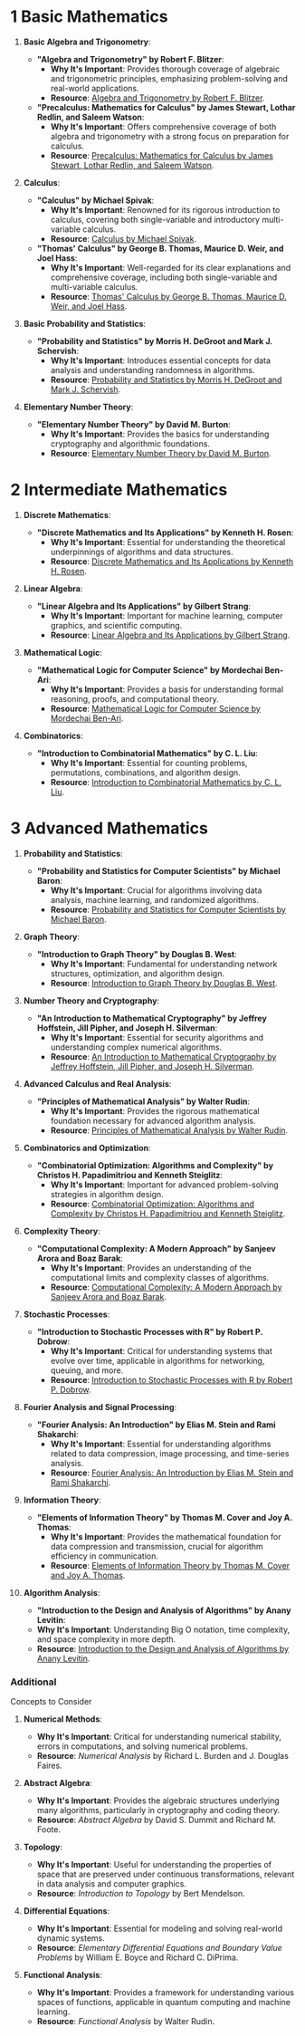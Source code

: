 # 1 Basic Mathematics

1. **Basic Algebra and Trigonometry**:

   - **"Algebra and Trigonometry" by Robert F. Blitzer**:
     - **Why It's Important**: Provides thorough coverage of algebraic and trigonometric principles, emphasizing problem-solving and real-world applications.
     - **Resource**: [Algebra and Trigonometry by Robert F. Blitzer](https://www.pearson.com/store/p/algebra-and-trigonometry/P100002917175).
   - **"Precalculus: Mathematics for Calculus" by James Stewart, Lothar Redlin, and Saleem Watson**:
     - **Why It's Important**: Offers comprehensive coverage of both algebra and trigonometry with a strong focus on preparation for calculus.
     - **Resource**: [Precalculus: Mathematics for Calculus by James Stewart, Lothar Redlin, and Saleem Watson](https://www.cengage.com/c/precalculus-mathematics-for-calculus-7e-stewart/9781305071759/).

2. **Calculus**:

   - **"Calculus" by Michael Spivak**:
     - **Why It's Important**: Renowned for its rigorous introduction to calculus, covering both single-variable and introductory multi-variable calculus.
     - **Resource**: [Calculus by Michael Spivak](https://www.amazon.com/Calculus-4th-Michael-Spivak/dp/0914098918).
   - **"Thomas' Calculus" by George B. Thomas, Maurice D. Weir, and Joel Hass**:
     - **Why It's Important**: Well-regarded for its clear explanations and comprehensive coverage, including both single-variable and multi-variable calculus.
     - **Resource**: [Thomas' Calculus by George B. Thomas, Maurice D. Weir, and Joel Hass](https://www.pearson.com/store/p/thomas-calculus/P100003993636).

3. **Basic Probability and Statistics**:

   - **"Probability and Statistics" by Morris H. DeGroot and Mark J. Schervish**:
     - **Why It's Important**: Introduces essential concepts for data analysis and understanding randomness in algorithms.
     - **Resource**: [Probability and Statistics by Morris H. DeGroot and Mark J. Schervish](https://www.pearson.com/store/p/probability-and-statistics/P100000628984).

4. **Elementary Number Theory**:
   - **"Elementary Number Theory" by David M. Burton**:
     - **Why It's Important**: Provides the basics for understanding cryptography and algorithmic foundations.
     - **Resource**: [Elementary Number Theory by David M. Burton](https://www.mheducation.com/highered/product/elementary-number-theory-burton/M9780073383149.html).

# 2 Intermediate Mathematics

1. **Discrete Mathematics**:

   - **"Discrete Mathematics and Its Applications" by Kenneth H. Rosen**:
     - **Why It's Important**: Essential for understanding the theoretical underpinnings of algorithms and data structures.
     - **Resource**: [Discrete Mathematics and Its Applications by Kenneth H. Rosen](https://www.mheducation.com/highered/product/discrete-mathematics-its-applications-rosen/M9781259676512.html).

2. **Linear Algebra**:

   - **"Linear Algebra and Its Applications" by Gilbert Strang**:
     - **Why It's Important**: Important for machine learning, computer graphics, and scientific computing.
     - **Resource**: [Linear Algebra and Its Applications by Gilbert Strang](https://www.pearson.com/store/p/linear-algebra-and-its-applications/P100000160707).

3. **Mathematical Logic**:

   - **"Mathematical Logic for Computer Science" by Mordechai Ben-Ari**:
     - **Why It's Important**: Provides a basis for understanding formal reasoning, proofs, and computational theory.
     - **Resource**: [Mathematical Logic for Computer Science by Mordechai Ben-Ari](https://www.springer.com/gp/book/9783319625331).

4. **Combinatorics**:
   - **"Introduction to Combinatorial Mathematics" by C. L. Liu**:
     - **Why It's Important**: Essential for counting problems, permutations, combinations, and algorithm design.
     - **Resource**: [Introduction to Combinatorial Mathematics by C. L. Liu](https://www.amazon.com/Introduction-Combinatorial-Mathematics-C-Liu/dp/0070381305).

# 3 Advanced Mathematics

1. **Probability and Statistics**:

   - **"Probability and Statistics for Computer Scientists" by Michael Baron**:
     - **Why It's Important**: Crucial for algorithms involving data analysis, machine learning, and randomized algorithms.
     - **Resource**: [Probability and Statistics for Computer Scientists by Michael Baron](https://www.routledge.com/Probability-and-Statistics-for-Computer-Scientists/Baron/p/book/9780367255730).

2. **Graph Theory**:

   - **"Introduction to Graph Theory" by Douglas B. West**:
     - **Why It's Important**: Fundamental for understanding network structures, optimization, and algorithm design.
     - **Resource**: [Introduction to Graph Theory by Douglas B. West](https://www.pearson.com/store/p/introduction-to-graph-theory/P100000736445).

3. **Number Theory and Cryptography**:

   - **"An Introduction to Mathematical Cryptography" by Jeffrey Hoffstein, Jill Pipher, and Joseph H. Silverman**:
     - **Why It's Important**: Essential for security algorithms and understanding complex numerical algorithms.
     - **Resource**: [An Introduction to Mathematical Cryptography by Jeffrey Hoffstein, Jill Pipher, and Joseph H. Silverman](https://www.springer.com/gp/book/9781441926746).

4. **Advanced Calculus and Real Analysis**:

   - **"Principles of Mathematical Analysis" by Walter Rudin**:
     - **Why It's Important**: Provides the rigorous mathematical foundation necessary for advanced algorithm analysis.
     - **Resource**: [Principles of Mathematical Analysis by Walter Rudin](https://www.mheducation.com/highered/product/principles-mathematical-analysis-rudin/M9780070542358.html).

5. **Combinatorics and Optimization**:

   - **"Combinatorial Optimization: Algorithms and Complexity" by Christos H. Papadimitriou and Kenneth Steiglitz**:
     - **Why It's Important**: Important for advanced problem-solving strategies in algorithm design.
     - **Resource**: [Combinatorial Optimization: Algorithms and Complexity by Christos H. Papadimitriou and Kenneth Steiglitz](https://store.doverpublications.com/0486402584.html).

6. **Complexity Theory**:

   - **"Computational Complexity: A Modern Approach" by Sanjeev Arora and Boaz Barak**:
     - **Why It's Important**: Provides an understanding of the computational limits and complexity classes of algorithms.
     - **Resource**: [Computational Complexity: A Modern Approach by Sanjeev Arora and Boaz Barak](https://www.cambridge.org/core/books/computational-complexity/ED6472F4E8A946BE3A1A51A03B168173).

7. **Stochastic Processes**:

   - **"Introduction to Stochastic Processes with R" by Robert P. Dobrow**:
     - **Why It's Important**: Critical for understanding systems that evolve over time, applicable in algorithms for networking, queuing, and more.
     - **Resource**: [Introduction to Stochastic Processes with R by Robert P. Dobrow](https://www.wiley.com/en-us/Introduction+to+Stochastic+Processes+with+R-p-9781118740651).

8. **Fourier Analysis and Signal Processing**:

   - **"Fourier Analysis: An Introduction" by Elias M. Stein and Rami Shakarchi**:
     - **Why It's Important**: Essential for understanding algorithms related to data compression, image processing, and time-series analysis.
     - **Resource**: [Fourier Analysis: An Introduction by Elias M. Stein and Rami Shakarchi](https://press.princeton.edu/books/paperback/9780691113845/fourier-analysis).

9. **Information Theory**:

   - **"Elements of Information Theory" by Thomas M. Cover and Joy A. Thomas**:
     - **Why It's Important**: Provides the mathematical foundation for data compression and transmission, crucial for algorithm efficiency in communication.
     - **Resource**: [Elements of Information Theory by Thomas M. Cover and Joy A. Thomas](https://www.wiley.com/en-us/Elements+of+Information+Theory%2C+2nd+Edition-p-9780471241959).

10. **Algorithm Analysis**:
    - **"Introduction to the Design and Analysis of Algorithms" by Anany Levitin**:
    - **Why It's Important**: Understanding Big O notation, time complexity, and space complexity in more depth.
    - **Resource**: [Introduction to the Design and Analysis of Algorithms by Anany Levitin](https://www.amazon.com/Introduction-Design-Analysis-Algorithms-3rd/dp/0132316811).

### Additional

Concepts to Consider

1. **Numerical Methods**:

   - **Why It's Important**: Critical for understanding numerical stability, errors in computations, and solving numerical problems.
   - **Resource**: _Numerical Analysis_ by Richard L. Burden and J. Douglas Faires.

2. **Abstract Algebra**:

   - **Why It's Important**: Provides the algebraic structures underlying many algorithms, particularly in cryptography and coding theory.
   - **Resource**: _Abstract Algebra_ by David S. Dummit and Richard M. Foote.

3. **Topology**:

   - **Why It's Important**: Useful for understanding the properties of space that are preserved under continuous transformations, relevant in data analysis and computer graphics.
   - **Resource**: _Introduction to Topology_ by Bert Mendelson.

4. **Differential Equations**:

   - **Why It's Important**: Essential for modeling and solving real-world dynamic systems.
   - **Resource**: _Elementary Differential Equations and Boundary Value Problems_ by William E. Boyce and Richard C. DiPrima.

5. **Functional Analysis**:
   - **Why It's Important**: Provides a framework for understanding various spaces of functions, applicable in quantum computing and machine learning.
   - **Resource**: _Functional Analysis_ by Walter Rudin.
